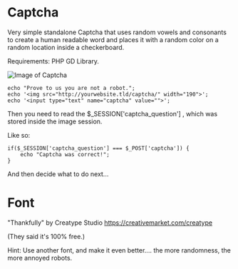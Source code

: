
# Captcha

Very simple standalone Captcha that uses random vowels and consonants to create a human readable word and places it with a random color on a random location inside a checkerboard. 

Requirements: PHP GD Library.

![Image of Captcha](https://raw.githubusercontent.com/flaneurette/class.SecureMail/56c2a651f9bb6ef1b62d1def915772559ca4dbd8/captcha/example.png)

	echo "Prove to us you are not a robot.";
	echo '<img src="http://yourwebsite.tld/captcha/" width="190">';
	echo '<input type="text" name="captcha" value="">';
	
Then you need to read the $_SESSION['captcha_question'] , which was stored inside the image session.

Like so:

	if($_SESSION['captcha_question'] === $_POST['captcha']) {
		echo "Captcha was correct!";
	}
	
And then decide what to do next...

# Font

"Thankfully" by Creatype Studio 
https://creativemarket.com/creatype

(They said it's 100% free.)

Hint: Use another font, and make it even better.... the more randomness, the more annoyed robots.
